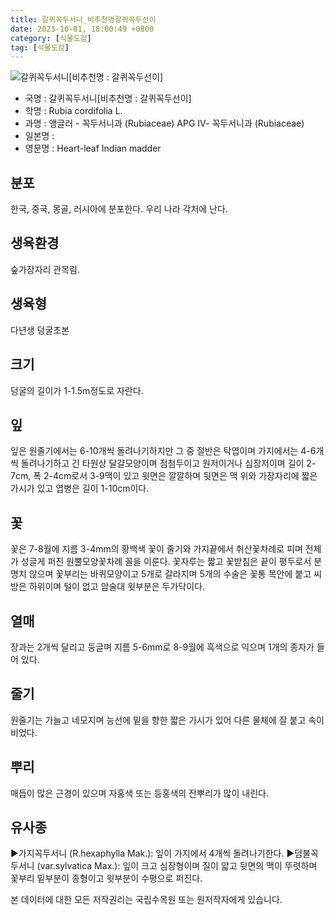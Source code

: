```yaml
---
title: 갈퀴꼭두서니_비추천명갈퀴꼭두선이
date: 2023-10-01, 18:00:49 +0800
category: [식물도감]
tag: [식물도감]
---
```




![갈퀴꼭두서니[비추천명 : 갈퀴꼭두선이]](http://www.nature.go.kr/fileUpload/plants/basic/Rubiaceae/Rubia/18213/1_th2.JPG)
- 국명 : 갈퀴꼭두서니[비추천명 : 갈퀴꼭두선이]
- 학명 : Rubia cordifolia L.
- 과명 : 앵글러 - 꼭두서니과 (Rubiaceae) APG Ⅳ- 꼭두서니과 (Rubiaceae)
- 일본명 : 
- 영문명 : Heart-leaf Indian madder


## 분포
한국, 중국, 몽골, 러시아에 분포한다.우리 나라 각처에 난다.
## 생육환경
숲가장자리 관목림.
## 생육형
다년생 덩굴초본
## 크기
덩굴의 길이가 1-1.5m정도로 자란다.
## 잎
잎은 원줄기에서는 6-10개씩 돌려나기하지만 그 중 절반은 탁엽이며 가지에서는 4-6개씩 돌려나기하고 긴 타원상 달걀모양이며 점첨두이고 원저이거나 심장저이며 길이 2-7cm, 폭 2-4cm로서 3-9맥이 있고 윗면은 깔깔하며 뒷면은 맥 위와 가장자리에 짧은 가시가 있고 엽병은 길이 1-10cm이다.
## 꽃
꽃은 7-8월에 지름 3-4mm의 황백색 꽃이 줄기와 가지끝에서 취산꽃차례로 피며 전체가 성글게 퍼진 원뿔모양꽃차례 꼴을 이룬다. 꽃자루는 짧고 꽃받침은 끝이 평두로서 분명치 않으며 꽃부리는 바퀴모양이고 5개로 갈라지며 5개의 수술은 꽃통 목안에 붙고 씨방은 하위이며 털이 없고 암술대 윗부분은 두가닥이다.
## 열매
장과는 2개씩 달리고 둥글며 지름 5-6mm로 8-9월에 흑색으로 익으며 1개의 종자가 들어 있다.
## 줄기
원줄기는 가늘고 네모지며 능선에 밑을 향한 짧은 가시가 있어 다른 물체에 잘 붙고 속이 비었다.
## 뿌리
매듭이 많은 근경이 있으며 자홍색 또는 등홍색의 잔뿌리가 많이 내린다.
## 유사종
▶가지꼭두서니 (R.hexaphylla Mak.): 잎이 가지에서 4개씩 돌려나기한다. ▶덤불꼭두서니 (var.sylvatica Max.):  잎이 크고 심장형이며 질이 얇고 뒷면의 맥이 뚜렷하며 꽃부리 밑부분이 종형이고 윗부분이 수평으로 퍼진다.






본 데이터에 대한 모든 저작권리는 국립수목원 또는 원저작자에게 있습니다.
